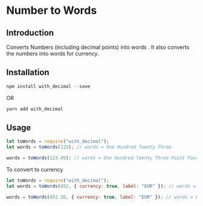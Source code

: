 # Number to Words

## Introduction

Converts Numbers (including decimal points) into words . It also converts the numbers into words for currency.

## Installation

```js
npm install with_decimal --save
```

OR

```js
yarn add with_decimal
```

## Usage

```js
let toWords = require("with_decimal");
let words = toWords(123); // words = One Hundred Twenty Three

words = toWords(123.45); // words = One Hundred Twenty Three Point Fourty Five
```

To convert to currency

```js
let toWords = require("with_decimal");
let words = toWords(452, { currency: true, label: "EUR" }); // words = Four Hundred Fifty Two EUR Only

words = toWords(452.36, { currency: true, label: "EUR" }); // words = Four Hundred Fifty Two EUR And Thirty Six Only
```

